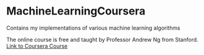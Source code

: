 # MachineLearningCoursera
Contains my implementations of various machine learning algorithms

The online course is free and taught by Professor Andrew Ng from Stanford.
[Link to Coursera Course](https://www.coursera.org/learn/machine-learning/)
